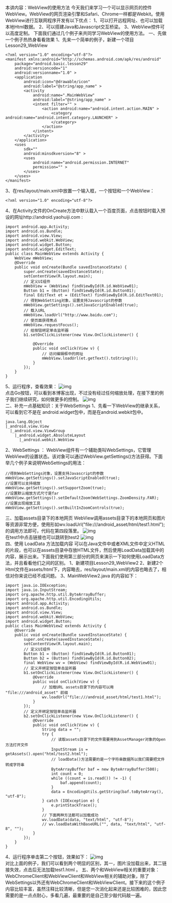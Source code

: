 本讲内容：WebView的使用方法
今天我们来学习一个可以显示网页的控件WebView。WebView的网页渲染引擎和Safari、Chrome一样都是Webkit。使用WebView进行互联网程序开发有以下优点： 
1、可以打开远程网址、也可以加载本地Html数据。 
2、可以搭建Java和Javascript交互桥梁。
3、WebView控件可以高度定制。
下面我们通过几个例子来共同学习WebView的使用方法。
一、先做一个例子热热身看看效果
1、先来一个简单的例子，新建一个项目Lesson29_WebView
```  
<?xml version="1.0" encoding="utf-8"?>
<manifest xmlns:android="http://schemas.android.com/apk/res/android"
    package="android.basic.lesson29"
    android:versioncode="1"
    android:versionname="1.0" >
    <application
        android:icon="@drawable/icon"
        android:label="@string/app_name" >
        <activity
            android:name=".MainWebView"
            android:label="@string/app_name" >
            <intent filter="" >
                <action android:name="android.intent.action.MAIN" >
                    <category android:name="android.intent.category.LAUNCHER" >
                    </category>
                </action>
            </intent>
        </activity>
    </application>
    <uses
        sdk=""
        android:minsdkversion="8" >
        <uses
            android:name="android.permission.INTERNET"
            permission="" >
        </uses>
    </uses>
</manifest>
```
3、在res/layout/main.xml中放置一个输入框，一个按钮和一个WebView：
```  
<?xml version="1.0" encoding="utf-8"?>  
```
4、在Activity文件的OnCreate方法中默认载入一个百度页面，点击按钮时载入预设的网址http://android.yaohuiji.com :
```  
import android.app.Activity;
import android.os.Bundle;
import android.view.View;
import android.webkit.WebView;
import android.widget.Button;
import android.widget.EditText;
public class MainWebView extends Activity {
	WebView mWebView;
	@Override
	public void onCreate(Bundle savedInstanceState) {
		super.onCreate(savedInstanceState);
		setContentView(R.layout.main);
		// 定义UI组件
		mWebView = (WebView) findViewById(R.id.WebView01);
		Button b1 = (Button) findViewById(R.id.Button01);
		final EditText et = (EditText) findViewById(R.id.EditText01);
		// 得到WebSetting对象，设置支持Javascript的参数
		mWebView.getSettings().setJavaScriptEnabled(true);
		// 载入URL
		mWebView.loadUrl("http://www.baidu.com");
		// 使页面获得焦点
		mWebView.requestFocus();
		// 给按钮绑定单击监听器
		b1.setOnClickListener(new View.OnClickListener() {

			@Override
			public void onClick(View v) {
				// 访问编辑框中的网址
				mWebView.loadUrl(et.getText().toString());
			}
		});
	}
}
```
5、运行程序，查看效果：
![img](P)  
点击Go按钮，可以看到本博客出现，不过没有经过任何缩放处理，在接下里的例子我们继续研究，如何做更多的控制。
![img](P)  
二、补充一点基础知识：关于WebSettings
1、先看一下WebView的继承关系，可以看到它不是在 android.widget包中，而是在android.webkit包中。
```  
java.lang.Object
|_android.view.View
  |_android.view.ViewGroup
    |_android.widget.AbsoluteLayout
	  |_android.webkit.WebView
```
2、WebSettings ： WebView组件有一个辅助类叫WebSettings，它管理WebView的设置状态。该对象可以通过WebView.getSettings()方法获得。下面举几个例子来说明WebSettings的用法：
```  
//得到WebSettings对象，设置支持Javascript的参数
mWebView.getSettings().setJavaScriptEnabled(true);
//设置可以支持缩放
mWebView.getSettings().setSupportZoom(true);
//设置默认缩放方式尺寸是far
mWebView.getSettings().setDefaultZoom(WebSettings.ZoomDensity.FAR);
//设置出现缩放工具
mWebView.getSettings().setBuiltInZoomControls(true);
```
三、加载assets目录下的本地网页
WebView调用assets目录下的本地网页和图片等资源非常方便，使用形如wv.loadUrl("file:///android_asset/html/test1.html");的调用方法即可，代码在第四段落里。
![img](P)  
在test1中点击链接也可以跳转到test2
![img](P)  
四、使用 LoadData 方法加载内容
可以在Java文件中或者XML文件中定义HTML的片段，也可以在assets目录中存放HTML文件，然后使用LoadData加载其中的内容，展示出来。下面我们使用第三部分的网页来演示一下如何使用LoadData方法，并且看看他们之间的区别。
1、新建项目Lesson29_WebView2
2、新建2个Html文件在assets/html下，内容略去，res/layout/main.xml的内容也略去了，相信对你来说已经不成问题。
3、MainWebView2.java 的内容如下：
```  
import java.io.IOException;
import java.io.InputStream;
import org.apache.http.util.ByteArrayBuffer;
import org.apache.http.util.EncodingUtils;
import android.app.Activity;
import android.os.Bundle;
import android.view.View;
import android.webkit.WebView;
import android.widget.Button;
public class MainWebView2 extends Activity {
	@Override
	public void onCreate(Bundle savedInstanceState) {
		super.onCreate(savedInstanceState);
		setContentView(R.layout.main);
		// 定义UI组件
		Button b1 = (Button) findViewById(R.id.Button01);
		Button b2 = (Button) findViewById(R.id.Button02);
		final WebView wv = (WebView) findViewById(R.id.WebView01);
		// 定义并绑定按钮单击监听器
		b1.setOnClickListener(new View.OnClickListener() {
			@Override
			public void onClick(View v) {
				// 加载URL assets目录下的内容可以用 "file:///android_asset" 前缀
				wv.loadUrl("file:///android_asset/html/test1.html");
			}
		});
		// 定义并绑定按钮单击监听器
		b2.setOnClickListener(new View.OnClickListener() {
			@Override
			public void onClick(View v) {
				String data = "";
				try {
					// 读取assets目录下的文件需要用到AssetManager对象的Open方法打开文件
					InputStream is = getAssets().open("html/test2.html");
					// loadData()方法需要的是一个字符串数据所以我们需要把文件转成字符串
					ByteArrayBuffer baf = new ByteArrayBuffer(500);
					int count = 0;
					while ((count = is.read()) != -1) {
						baf.append(count);
					}
					data = EncodingUtils.getString(baf.toByteArray(), "utf-8");
				} catch (IOException e) {
					e.printStackTrace();
				}
				// 下面两种方法都可以加载成功
				wv.loadData(data, "text/html", "utf-8");
				// wv.loadDataWithBaseURL("", data, "text/html", "utf-8", "");
			}
		});
	}
}
```
4、运行程序单击第二个按钮，效果如下：
![img](P)  
对比上面的例子，我们可以看到两个明显的区别，其一，图片没加载出来，其二链接失效，点击后无法加载test1.html 。
五、两个和WebView相关的重要对象：WebChromeClient和WebViewClient和WebView相关的辅助对象，除了WebSettings以外还有WebChromeClient和WebViewClient。接下来的这个例子内容比较丰富，虽然注释比较清晰，但是您一次消化起来还是比较困难的，因此您需要的是一点点耐心，多看几遍，最重要的是自己至少敲代码敲一遍。